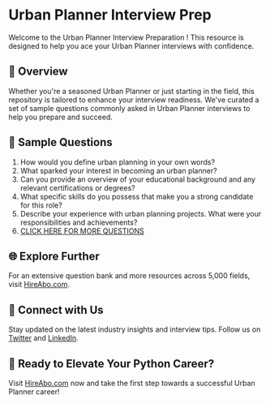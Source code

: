 # Urban Planner Interview Prep

Welcome to the Urban Planner Interview Preparation ! This resource is designed to help you ace your Urban Planner interviews with confidence.

## 🚀 Overview

Whether you're a seasoned Urban Planner or just starting in the field, this repository is tailored to enhance your interview readiness. We've curated a set of sample questions commonly asked in Urban Planner interviews to help you prepare and succeed.

## 📝 Sample Questions

1. How would you define urban planning in your own words?
2. What sparked your interest in becoming an urban planner?
3. Can you provide an overview of your educational background and any relevant certifications or degrees?
4. What specific skills do you possess that make you a strong candidate for this role?
5. Describe your experience with urban planning projects. What were your responsibilities and achievements?
6. [CLICK HERE FOR MORE QUESTIONS](https://hireabo.com/job/6_3_5/Urban%20Planner)

## 🌐 Explore Further

For an extensive question bank and more resources across 5,000 fields, visit [HireAbo.com](https://www.hireabo.com).

## 📱 Connect with Us

Stay updated on the latest industry insights and interview tips. Follow us on [Twitter](https://twitter.com/hireabo) and [LinkedIn](https://www.linkedin.com/in/hire-abo-3609972a8/).

## 🚀 Ready to Elevate Your Python Career?

Visit [HireAbo.com](https://www.hireabo.com) now and take the first step towards a successful Urban Planner career!